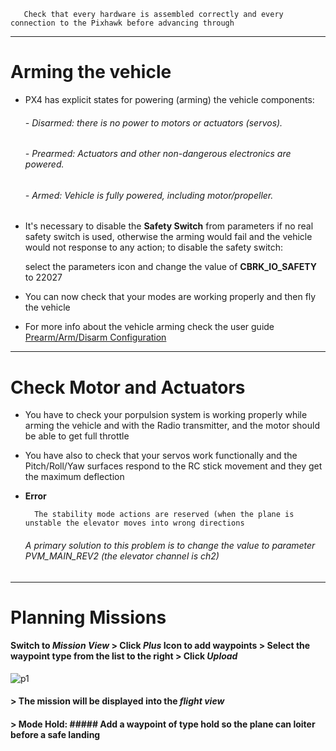 
       Check that every hardware is assembled correctly and every connection to the Pixhawk before advancing through
-----------------------------------------------------------------------------------------------------------
# Arming the vehicle
* PX4 has explicit states for powering (arming) the vehicle components:
  
  ###### - Disarmed: there is no power to motors or actuators (servos).
  ###### - Prearmed: Actuators and other non-dangerous electronics are powered.
  ###### - Armed: Vehicle is fully powered, including motor/propeller.
  
* It's necessary to disable the **Safety Switch** from parameters if no real safety switch is used, otherwise the arming would fail and the vehicle would not response to any action; to disable the safety switch:

   select the parameters icon and change the value of **CBRK_IO_SAFETY** to 22027

* You can now check that your modes are working properly and then fly the vehicle

* For more info about the vehicle arming check the user guide [Prearm/Arm/Disarm Configuration](https://docs.px4.io/master/en/advanced_config/prearm_arm_disarm.html)
_____________________________________________________________________________________________________________
# Check Motor and Actuators
- You have to check your porpulsion system is working properly while arming the vehicle and with the Radio transmitter, and the motor should be able to get full throttle 
- You have also to check that your servos work functionally and the Pitch/Roll/Yaw surfaces respond to the RC stick movement and they get the maximum deflection
- **Error** 

        The stability mode actions are reserved (when the plane is unstable the elevator moves into wrong directions

  ###### A primary solution to this problem is to change the value to parameter PVM_MAIN_REV2 (the elevator channel is ch2) 
________________________________________________________________________________________________________________
# Planning Missions
#### Switch to *Mission View* > Click *Plus* Icon  to add waypoints > Select the waypoint type from the list to the right > Click *Upload* 
![p1](https://docs.px4.io/master/images/planning_mission.jpg)
#### > The mission will be displayed into the *flight view*
#### > Mode Hold:    ##### Add a waypoint of type hold so the plane can loiter before a safe landing
